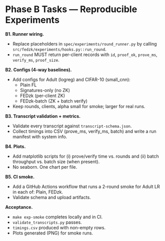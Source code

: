 # Phase B Tasks — Reproducible Experiments

**B1. Runner wiring.**
- Replace placeholders in `spec/experiments/round_runner.py` by calling `src/fedzk/experiments/hooks.py::run_round`.
- `run_round` MUST return per-client records with `id`, `proof_ok`, `prove_ms`, `verify_ms`, `proof_size`.

**B2. Configs (4-way baselines).**
- Add configs for Adult (logreg) and CIFAR-10 (small_cnn):
  - Plain FL
  - Signatures-only (no ZK)
  - FEDzk (per-client ZK)
  - FEDzk-batch (ZK + batch verify)
- Keep rounds, clients, alpha small for smoke; larger for real runs.

**B3. Transcript validation + metrics.**
- Validate every transcript against `transcript-schema.json`.
- Collect timings into CSV (prove_ms, verify_ms, batch) and write a run manifest with system info.

**B4. Plots.**
- Add matplotlib scripts for (i) prove/verify time vs. rounds and (ii) batch throughput vs. batch size (when present).
- No seaborn. One chart per file.

**B5. CI smoke.**
- Add a GitHub Actions workflow that runs a 2-round smoke for Adult LR in each of: Plain, FEDzk.
- Validate schema and upload artifacts.

**Acceptance.**
- `make exp-smoke` completes locally and in CI.
- `validate_transcripts.py` passes.
- `timings.csv` produced with non-empty rows.
- Plots generated (PNG) for smoke runs.
